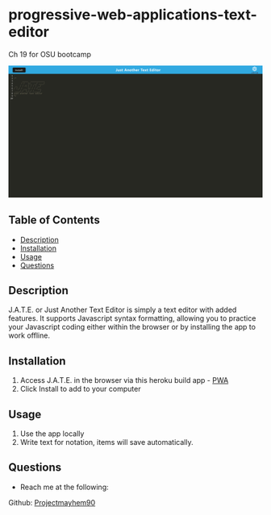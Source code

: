 # progressive-web-applications-text-editor
Ch 19 for OSU bootcamp

![Text-Editor](./client/src/images/J.A.T.E-sh.png)

## Table of Contents

- [Description](#description)
- [Installation](#installation)
- [Usage](#usage)
- [Questions](#questions)

## Description
J.A.T.E. or Just Another Text Editor is simply a text editor with added features. It supports Javascript syntax formatting, allowing you to practice your Javascript coding either within the browser or by installing the app to work offline.

## Installation

1. Access J.A.T.E. in the browser via this heroku build app - [PWA](https://pwa-0527.herokuapp.com/)
2. Click Install to add to your computer

## Usage

1. Use the app locally
2. Write text for notation, items will save automatically.

## Questions
- Reach me at the following:

Github: [Projectmayhem90](https://github.com/Projectmayhem90)